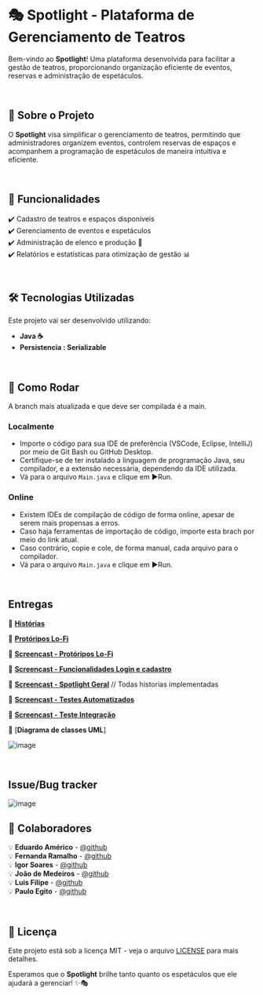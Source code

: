 # 🎭 Spotlight - Plataforma de Gerenciamento de Teatros

Bem-vindo ao **Spotlight**! Uma plataforma desenvolvida para facilitar a gestão de teatros, proporcionando organização eficiente de eventos, reservas e administração de espetáculos.

<br>

## 🚀 Sobre o Projeto
O **Spotlight** visa simplificar o gerenciamento de teatros, permitindo que administradores organizem eventos, controlem reservas de espaços e acompanhem a programação de espetáculos de maneira intuitiva e eficiente.

<br>

## 📌 Funcionalidades
✔️ Cadastro de teatros e espaços disponíveis  
✔️ Gerenciamento de eventos e espetáculos    
✔️ Administração de elenco e produção 👥    
✔️ Relatórios e estatísticas para otimização de gestão 📊   

<br>

## 🛠 Tecnologias Utilizadas
Este projeto vai ser desenvolvido utilizando:
- **Java ☕**
- **Persistencia : Serializable**

<br>

## 🧩 Como Rodar
A branch mais atualizada e que deve ser compilada é a main.

### Localmente
- Importe o código para sua IDE de preferência (VSCode, Eclipse, IntelliJ) por meio de Git Bash ou GitHub Desktop.  
- Certifique-se de ter instalado a linguagem de programação Java, seu compilador, e a extensão necessária, dependendo da IDE utilizada.  
- Vá para o arquivo ```Main.java``` e clique em ▶️Run.  

### Online
- Existem IDEs de compilação de código de forma online, apesar de serem mais propensas a erros.  
- Caso haja ferramentas de importação de código, importe esta brach por meio do link atual.  
- Caso contrário, copie e cole, de forma manual, cada arquivo para o compilador.  
- Vá para o arquivo ```Main.java``` e clique em ▶️Run.  

<br>

## Entregas
📜 [**Histórias**](https://docs.google.com/document/d/1PzrIdtrJERcJetYCJ_r6rDhxUMrsDcpiqiyTjrJwEcs/edit?usp=sharing)    

📸 [**Protóripos Lo-Fi**](https://drive.google.com/file/d/1EMd6lf0au7WKsCR9rRodCiv2ksGIRFrV/view?usp=drive_link)    

📼 [**Screencast - Protóripos Lo-Fi**](https://youtu.be/3_AtGtOFGvI)    

📼 [**Screencast - Funcionalidades Login e cadastro**](https://youtu.be/sf2zr7eD9bw) 

📼 [**Screencast - Spotlight Geral**](https://youtu.be/K255a6GslkA) // Todas historias implementadas

📼 [**Screencast - Testes Automatizados**](https://youtu.be/ANxZbM7mHQs)

📼 [**Screencast - Teste Integração**](https://youtu.be/W3fYyx_6Ub4)

📜 [**Diagrama de classes UML**]

![image](https://github.com/user-attachments/assets/0b112580-70b7-4208-a397-0b1fe5ce229c)

<br>

## Issue/Bug tracker
![image](https://github.com/user-attachments/assets/a42380eb-dfb9-460e-a062-c6b9d9e5d46a)

## 👥 Colaboradores
💡 **Eduardo Américo** - [@github](https://github.com/EduardoAmericoo)  
💡 **Fernanda Ramalho** - [@github](https://github.com/fernandaramalhob)  
💡 **Igor Soares** - [@github](https://github.com/IgorSoaresss)  
💡 **João de Medeiros** - [@github](https://github.com/joca-000)  
💡 **Luis Filipe** - [@github](https://github.com/LFilipeTeles)  
💡 **Paulo Egito** - [@github](https://github.com/pauloheis)  

<br>

## 📜 Licença
Este projeto está sob a licença MIT - veja o arquivo [LICENSE](LICENSE) para mais detalhes.

Esperamos que o **Spotlight** brilhe tanto quanto os espetáculos que ele ajudará a gerenciar! ✨🎭


